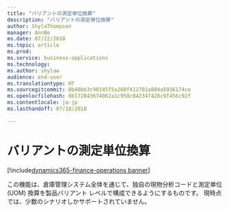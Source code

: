 ```yaml
---
title: "バリアントの測定単位換算"
description: "バリアントの測定単位換算"
author: ShylaThompson
manager: AnnBe
ms.date: 07/22/2018
ms.topic: article
ms.prod: 
ms.service: business-applications
ms.technology: 
ms.author: shylaw
audience: end-user
ms.translationtype: HT
ms.sourcegitcommit: 0b40bb3c98145f5a260f412701a884a5936174ce
ms.openlocfilehash: 8b172843674062a1c958c842347428c9f456c92f
ms.contentlocale: ja-jp
ms.lasthandoff: 07/18/2018

---
```

#  <a name="unit-of-measure-conversion-for-variant"></a>バリアントの測定単位換算

[!include[dynamics365-finance-operations banner](../includes/dynamics365-finance-operations.md)]



この機能は、倉庫管理システム全体を通じて、独自の現物分析コードと測定単位 (UOM) 換算を製品バリアント レベルで構成できるようにするものです。 現時点では、少数のシナリオしかサポートされていません。


